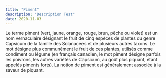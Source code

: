 ```yaml
---
title: "Piment"
description: "Description Test"
date: 2020-11-03
---
```


Le terme piment (vert, jaune, orange, rouge, brun, pêche ou violet) est un nom vernaculaire désignant le fruit de cinq espèces de plantes du genre Capsicum de la famille des Solanacées et de plusieurs autres taxons. Le mot désigne plus communément le fruit de ces plantes, utilisés comme condiment ou légume (en français canadien, le mot piment désigne parfois les poivrons, les autres variétés de Capsicum, au goût plus piquant, étant appelés piments forts). La notion de piment est généralement associée à la saveur de piquant.
